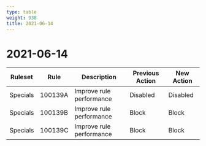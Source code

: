 ```yaml
---
type: table
weight: 938
title: 2021-06-14
---
```


# 2021-06-14

<TableWrap><table style="width: 100%">

<thead>
  <tr>
    <th>Ruleset</th>
    <th>Rule</th>
    <th>Description</th>
    <th>Previous Action</th>
    <th>New Action</th>
  </tr>
</thead>
<tbody>
  <tr>
    <td>Specials</td>
    <td>100139A</td>
    <td>Improve rule performance</td>
    <td>Disabled</td>
    <td>Disabled</td>
  </tr>
  <tr>
    <td>Specials</td>
    <td>100139B</td>
    <td>Improve rule performance</td>
    <td>Block</td>
    <td>Block</td>
  </tr>
  <tr>
    <td>Specials</td>
    <td>100139C</td>
    <td>Improve rule performance</td>
    <td>Block</td>
    <td>Block</td>
  </tr>
</tbody>

</table></TableWrap>